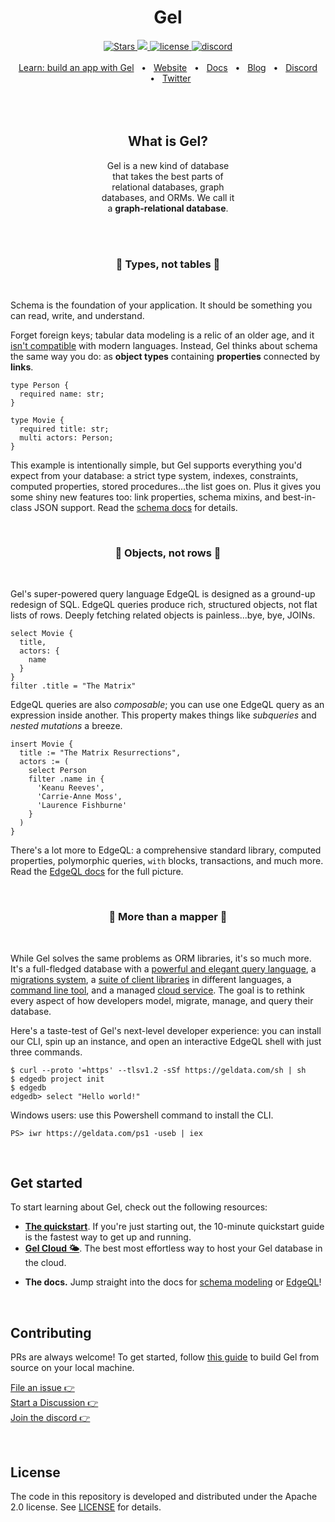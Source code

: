 <!--<p align="center">
  <a href="https://www.geldata.com">
    <img src="https://www.geldata.com/github_banner.png">
  </a>
</p>-->

<div align="center">
  <h1>Gel</h1>
  <a href="https://github.com/geldata/gel" rel="nofollow">
    <img src="https://img.shields.io/github/stars/geldata/gel" alt="Stars">
  </a>
  <a href="https://github.com/geldata/gel/actions">
    <img src="https://github.com/geldata/gel/workflows/Tests/badge.svg?event=push&branch=master" />
  </a>
  <a href="https://github.com/geldata/gel/blob/master/LICENSE">
    <img alt="license" src="https://img.shields.io/badge/license-Apache%202.0-blue" />
  </a>
  <a href="https://discord.gg/umUueND6ag">
    <img alt="discord" src="https://img.shields.io/discord/841451783728529451?color=5865F2&label=discord&logo=discord&logoColor=8a9095">
  </a>
  <br />
  <br />
  <a href="https://docs.geldata.com/learn/quickstart/overview/nextjs">Learn: build an app with Gel</a>
  <span>&nbsp;&nbsp;•&nbsp;&nbsp;</span>
  <a href="https://www.geldata.com">Website</a>
  <span>&nbsp;&nbsp;•&nbsp;&nbsp;</span>
  <a href="https://docs.geldata.com">Docs</a>
  <span>&nbsp;&nbsp;•&nbsp;&nbsp;</span>
  <a href="https://www.geldata.com/blog">Blog</a>
  <span>&nbsp;&nbsp;•&nbsp;&nbsp;</span>
  <a href="https://discord.gg/gel">Discord</a>
  <span>&nbsp;&nbsp;•&nbsp;&nbsp;</span>
  <a href="https://twitter.com/geldata">Twitter</a>
  <br />

</div>

<br />
<br />

<br/>
<div align="center">
  <h2>What is Gel?</h2>
  <p style="max-width: 450px;">
    Gel is a new kind of database
    <br/>
    that takes the best parts of
    <br/>
    relational databases, graph
    <br/>
    databases, and ORMs. We call it
    <br/>a <b>graph-relational database</b>.
  </p>
</div>

<br/>

<br/>
<div align="center">
  <h3>🧩 Types, not tables 🧩</h3>
</div>
<br/>

Schema is the foundation of your application. It should be something you can
read, write, and understand.

Forget foreign keys; tabular data modeling is a relic of an older age, and it
[isn't compatible](https://en.wikipedia.org/wiki/Object%E2%80%93relational_impedance_mismatch)
with modern languages. Instead, Gel thinks about schema the same way you do:
as **object types** containing **properties** connected by **links**.

```esdl
type Person {
  required name: str;
}

type Movie {
  required title: str;
  multi actors: Person;
}
```

This example is intentionally simple, but Gel supports everything you'd
expect from your database: a strict type system, indexes, constraints, computed
properties, stored procedures...the list goes on. Plus it gives you some shiny
new features too: link properties, schema mixins, and best-in-class JSON
support. Read the [schema docs](https://docs.geldata.com/reference/datamodel)
for details.

<!-- ### Objects, not rows. ❄️ -->

<br/>
<div align="center">
  <h3>🌳 Objects, not rows 🌳</h3>
</div>
<br/>

Gel's super-powered query language EdgeQL is designed as a ground-up
redesign of SQL. EdgeQL queries produce rich, structured objects, not flat
lists of rows. Deeply fetching related objects is painless...bye, bye, JOINs.

```esdl
select Movie {
  title,
  actors: {
    name
  }
}
filter .title = "The Matrix"
```

EdgeQL queries are also _composable_; you can use one EdgeQL query as an
expression inside another. This property makes things like _subqueries_ and
_nested mutations_ a breeze.

```esdl
insert Movie {
  title := "The Matrix Resurrections",
  actors := (
    select Person
    filter .name in {
      'Keanu Reeves',
      'Carrie-Anne Moss',
      'Laurence Fishburne'
    }
  )
}
```

There's a lot more to EdgeQL: a comprehensive standard library, computed
properties, polymorphic queries, `with` blocks, transactions, and much more.
Read the [EdgeQL docs](https://docs.geldata.com/reference/edgeql) for the full
picture.

<br/>
<div align="center">
  <h3>🦋 More than a mapper 🦋</h3>
</div>
<br/>

While Gel solves the same problems as ORM libraries, it's so much more. It's
a full-fledged database with a
[powerful and elegant query language](https://docs.geldata.com/reference/edgeql), a
[migrations system](https://docs.geldata.com/learn/migrations), a
[suite of client libraries](https://docs.geldata.com/reference/clients) in
different languages, a
[command line tool](https://docs.geldata.com/learn/cli), and a managed
[cloud service](https://geldata.com/cloud).
The goal is to rethink every aspect of how developers model, migrate,
manage, and query their database.

Here's a taste-test of Gel's next-level developer experience: you can
install our CLI, spin up an instance, and open an interactive EdgeQL shell with
just three commands.

```
$ curl --proto '=https' --tlsv1.2 -sSf https://geldata.com/sh | sh
$ edgedb project init
$ edgedb
edgedb> select "Hello world!"
```

Windows users: use this Powershell command to install the CLI.

```
PS> iwr https://geldata.com/ps1 -useb | iex
```

<br />

## Get started

To start learning about Gel, check out the following resources:

- **[The quickstart](https://docs.geldata.com/learn/quickstart/overview/nextjs)**. If
  you're just starting out, the 10-minute quickstart guide is the fastest way
  to get up and running.
- **[Gel Cloud 🌤️](https://www.geldata.com/cloud)**. The best
  most effortless way to host your Gel database in the cloud.
<!--- **[The interactive tutorial](https://www.geldata.com/tutorial)**. For a
  structured deep-dive into the EdgeQL query language, try the web-based
  tutorial— no need to install anything.
 The e-book needs to be converted to Gel

- **[The e-book](https://www.edgedb.com/easy-edgedb)**. For the most
  comprehensive walkthrough of EdgeDB concepts, check out our illustrated
  e-book [Easy EdgeDB](https://www.edgedb.com/easy-edgedb). It's designed to
  walk a total beginner through EdgeDB in its entirety, from the basics through
  advanced concepts.
-->
- **The docs.** Jump straight into the docs for
  [schema modeling](https://docs.geldata.com/reference/datamodel) or
  [EdgeQL](https://docs.geldata.com/reference/edgeql)!

<br />

## Contributing

PRs are always welcome! To get started, follow
[this guide](https://docs.geldata.com/resources/guides/contributing) to build Gel from
source on your local machine.

[File an issue 👉](https://github.com/geldata/gel/issues/new/choose)
<br />
[Start a Discussion 👉](https://github.com/geldata/gel/discussions/new)
<br />
[Join the discord 👉](https://discord.gg/gel)

<br />

## License

The code in this repository is developed and distributed under the
Apache 2.0 license. See [LICENSE](LICENSE) for details.
